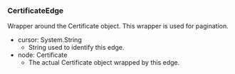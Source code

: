 ### CertificateEdge
Wrapper around the Certificate object. This wrapper is used for pagination.

- cursor: System.String
  - String used to identify this edge.
- node: Certificate
  - The actual Certificate object wrapped by this edge.
